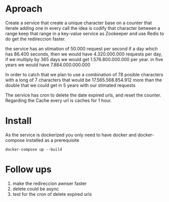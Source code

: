 # Aproach
Create a service that create a unique character base on a counter that iterate adding one in every call the idea is codify that character between a range keep that range in a key-value service as Zookeeper and use Redis to do get the redireccion faster.

the service has an stimation of 50.000 request per second if a day which has 86.400 seconds, then we would have 4.320.000.000 requests per day, if we multiply by 365 days we would get 1.576.800.000.000 per year. in five years we would have 7.884.000.000.000

In order to catch that we plan to use a combination of 78 posible characters with a long of 7 characters 
that would be 17.565.568.854.912 more than the double that we could get in 5 years with our stimated requests

The service has cron to delete the date expired urls, and reset the counter. Regarding the Cache every url is caches for 1 hour.

# Install

As the service is dockerized you only need to have docker and docker-compose installed as a prerequisite

```docker-compose up --build```

# Follow ups
1. make the redireccion awnser faster
2. delete could be async
3. test for the cron of delete expired urls